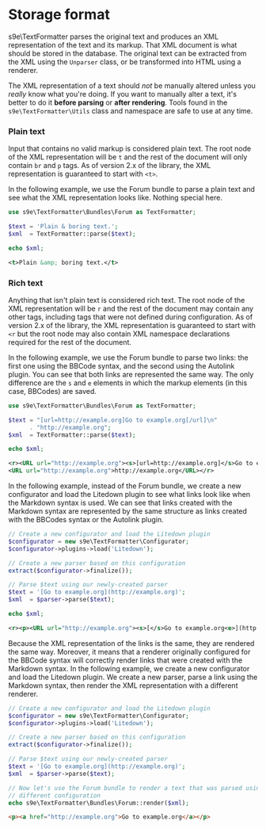 Storage format
==============

s9e\TextFormatter parses the original text and produces an XML representation of the text and its markup. That XML document is what should be stored in the database. The original text can be extracted from the XML using the `Unparser` class, or be transformed into HTML using a renderer.

The XML representation of a text should *not* be manually altered unless you *really* know what you're doing. If you want to manually alter a text, it's better to do it **before parsing** or **after rendering**. Tools found in the `s9e\TextFormatter\Utils` class and namespace are safe to use at any time.


### Plain text

Input that contains no valid markup is considered plain text. The root node of the XML representation will be `t` and the rest of the document will only contain `br` and `p` tags. As of version 2.x of the library, the XML representation is guaranteed to start with `<t>`.

In the following example, we use the Forum bundle to parse a plain text and see what the XML representation looks like. Nothing special here.

```php
use s9e\TextFormatter\Bundles\Forum as TextFormatter;

$text = 'Plain & boring text.';
$xml  = TextFormatter::parse($text);

echo $xml;
```
```xml
<t>Plain &amp; boring text.</t>
```


### Rich text

Anything that isn't plain text is considered rich text. The root node of the XML representation will be `r` and the rest of the document may contain any other tags, including tags that were not defined during configuration. As of version 2.x of the library, the XML representation is guaranteed to start with `<r` but the root node may also contain XML namespace declarations required for the rest of the document.

In the following example, we use the Forum bundle to parse two links: the first one using the BBCode syntax, and the second using the Autolink plugin. You can see that both links are represented the same way. The only difference are the `s` and `e` elements in which the markup elements (in this case, BBCodes) are saved.

```php
use s9e\TextFormatter\Bundles\Forum as TextFormatter;

$text = "[url=http://example.org]Go to example.org[/url]\n"
      . "http://example.org";
$xml  = TextFormatter::parse($text);

echo $xml;
```
```xml
<r><URL url="http://example.org"><s>[url=http://example.org]</s>Go to example.org<e>[/url]</e></URL><br/>
<URL url="http://example.org">http://example.org</URL></r>
```

In the following example, instead of the Forum bundle, we create a new configurator and load the Litedown plugin to see what links look like when the Markdown syntax is used. We can see that links created with the Markdown syntax are represented by the same structure as links created with the BBCodes syntax or the Autolink plugin.

```php
// Create a new configurator and load the Litedown plugin
$configurator = new s9e\TextFormatter\Configurator;
$configurator->plugins->load('Litedown');

// Create a new parser based on this configuration
extract($configurator->finalize());

// Parse $text using our newly-created parser
$text = '[Go to example.org](http://example.org)';
$xml  = $parser->parse($text);

echo $xml;
```
```xml
<r><p><URL url="http://example.org"><s>[</s>Go to example.org<e>](http://example.org)</e></URL></p></r>
```

Because the XML representation of the links is the same, they are rendered the same way. Moreover, it means that a renderer originally configured for the BBCode syntax will correctly render links that were created with the Markdown syntax. In the following example, we create a new configurator and load the Litedown plugin. We create a new parser, parse a link using the Markdown syntax, then render the XML representation with a different renderer.

```php
// Create a new configurator and load the Litedown plugin
$configurator = new s9e\TextFormatter\Configurator;
$configurator->plugins->load('Litedown');

// Create a new parser based on this configuration
extract($configurator->finalize());

// Parse $text using our newly-created parser
$text = '[Go to example.org](http://example.org)';
$xml  = $parser->parse($text);

// Now let's use the Forum bundle to render a text that was parsed using a
// different configuration
echo s9e\TextFormatter\Bundles\Forum::render($xml);
```
```html
<p><a href="http://example.org">Go to example.org</a></p>
```
